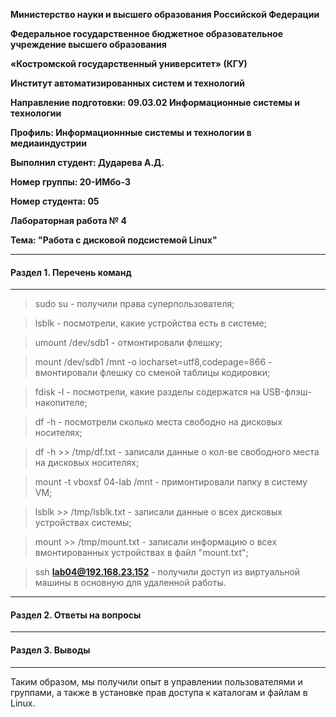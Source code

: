 **Министерство науки и высшего образования Российской Федерации**

**Федеральное государственное бюджетное образовательное учреждение высшего образования**

**«Костромской государственный университет» (КГУ)**

**Институт автоматизированных систем и технологий**

**Направление подготовки: 09.03.02 Информационные системы и технологии**

**Профиль: Информационнные системы и технологии в медиаиндустрии**

**Выполнил студент: Дударева А.Д.**

**Номер группы: 20-ИМбо-3**

**Номер студента: 05**

**Лабораторная работа № 4** 

**Тема: "Работа с дисковой подсистемой Linux"**

---

#### Раздел 1. Перечень команд

---

> sudo su - получили права суперпользователя;

> lsblk - посмотрели, какие устройства есть в системе;

> umount /dev/sdb1 - отмонтировали флешку;

> mount /dev/sdb1 /mnt -o iocharset=utf8,codepage=866 - вмонтировали флешку со сменой таблицы кодировки; 

> fdisk -l - посмотрели, какие разделы содержатся на USB-флэш-накопителе;

> df -h - посмотрели сколько места свободно на дисковых носителях;

> df -h >> /tmp/df.txt - записали данные о кол-ве свободного места на дисковых носителях;

> mount -t vboxsf 04-lab /mnt - примонтировали папку в систему VM;

> lsblk >> /tmp/lsblk.txt - записали данные о всех дисковых устройствах системы;

> mount >> /tmp/mount.txt - записали информацию о всех вмонтированных устройствах в файл "mount.txt";

> ssh **lab04@192.168.23.152** - получили доступ из виртуальной машины в основную для удаленной работы.

---

#### Раздел 2. Ответы на вопросы

---

#### Раздел 3. Выводы

---

Таким образом, мы получили опыт в управлении пользователями и группами, а также в установке прав доступа к каталогам
и файлам в Linux. 
